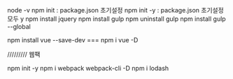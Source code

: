 node -v
npm init : package.json 초기설정
npm init -y : package.json 초기설정 모두 y
npm install jquery
npm install gulp
npm uninstall gulp
npm install gulp --global

npm install vue --save-dev === npm i vue -D

///////// 웹팩

npm init -y
npm i webpack webpack-cli -D
npm i lodash
